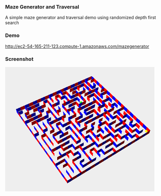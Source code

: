### Maze Generator and Traversal
A simple maze generator and traversal demo using randomized depth first search

### Demo
http://ec2-54-165-211-123.compute-1.amazonaws.com/mazegenerator

### Screenshot
![Alt text](https://github.com/khoister/webgl_demos/blob/master/maze/screenshots/maze.png "Maze Generator")

